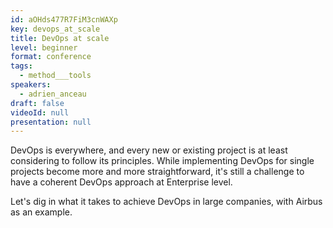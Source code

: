 ```yaml
---
id: aOHds477R7FiM3cnWAXp
key: devops_at_scale
title: DevOps at scale
level: beginner
format: conference
tags:
  - method___tools
speakers:
  - adrien_anceau
draft: false
videoId: null
presentation: null
---
```

DevOps is everywhere, and every new or existing project is at least considering to follow its principles. While implementing DevOps for single projects become more and more straightforward, it's still a challenge to have a coherent DevOps approach at Enterprise level.

Let's dig in what it takes to achieve DevOps in large companies, with Airbus as an example.